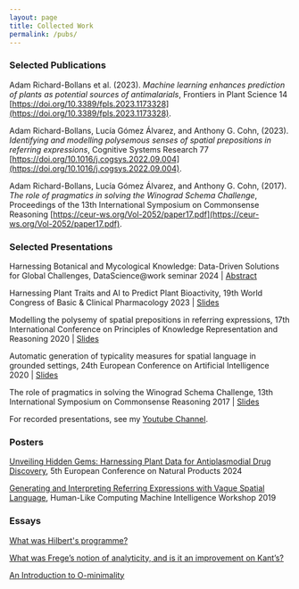 ```yaml
---
layout: page
title: Collected Work
permalink: /pubs/
---
```


### Selected Publications

Adam Richard-Bollans et al. (2023). _Machine learning enhances prediction of plants as potential sources of
antimalarials_, Frontiers in Plant Science
14 [https://doi.org/10.3389/fpls.2023.1173328](https://doi.org/10.3389/fpls.2023.1173328).

Adam Richard-Bollans, Lucía Gómez Álvarez, and Anthony G. Cohn, (2023).
_Identifying and modelling polysemous senses of spatial prepositions in referring expressions_, Cognitive
Systems Research
77 [https://doi.org/10.1016/j.cogsys.2022.09.004](https://doi.org/10.1016/j.cogsys.2022.09.004).

Adam Richard-Bollans, Lucía Gómez Álvarez, and Anthony G. Cohn, (2017). _The role of pragmatics in solving the
Winograd Schema Challenge_, Proceedings of the 13th International Symposium on Commonsense
Reasoning [https://ceur-ws.org/Vol-2052/paper17.pdf](https://ceur-ws.org/Vol-2052/paper17.pdf).

### Selected Presentations

Harnessing Botanical and Mycological Knowledge: Data-Driven Solutions for Global Challenges, DataScience@work seminar 2024 | [Abstract](https://compass.blogs.bristol.ac.uk/calendar_event/kew-gardens-datasciencework-seminar/)

Harnessing Plant Traits and AI to Predict Plant Bioactivity, 19th World Congress of Basic & Clinical Pharmacology 2023 | [Slides][wcpslides]

Modelling the polysemy of spatial prepositions in referring expressions, 17th International Conference on Principles of Knowledge Representation and Reasoning 2020 | [Slides][krslides]

Automatic generation of typicality measures for spatial language in grounded settings, 24th European Conference on Artificial Intelligence 2020 | [Slides][ecaislides]

The role of pragmatics in solving the Winograd Schema Challenge, 13th International Symposium on Commonsense Reasoning 2017 | [Slides][csrslides]

For recorded presentations, see my [Youtube Channel](https://www.youtube.com/channel/UCwFkmZHOGCgMRTaeVH5jSuw).

[wcpslides]: pdfs/slides/3MWCP2023.pdf

[krslides]: pdfs/slides/kr_alrb_2020.pdf

[ecaislides]: pdfs/slides/ecai_alrb_2020.pdf

[csrslides]: pdfs/slides/csr_alrb__The_Role_of_Pragmatics_in_Solving_the_Winograd_Schema_Challenge.pdf

### Posters

[Unveiling Hidden Gems: Harnessing Plant Data for Antiplasmodial Drug Discovery][ecnpposter], 5th European Conference on Natural Products 2024

[Generating and Interpreting Referring Expressions with Vague Spatial Language][HLCposter], Human-Like Computing Machine Intelligence Workshop 2019


[ecnpposter]: pdfs/posters/ecnp_poster.pdf

[HLCposter]: pdfs/posters/HLC19.pdf

### Essays

[What was Hilbert's programme?][hilbs]

[What was Frege’s notion of analyticity, and is it an improvement on Kant’s?][frege]

[An Introduction to O-minimality][ominimal]


[hilbs]: pdfs/alrb_Hilberts_Programme.pdf

[frege]: pdfs/alrb_analyticity_frege.pdf

[ominimal]: pdfs/adamrb_o_minimality_2016.pdf



